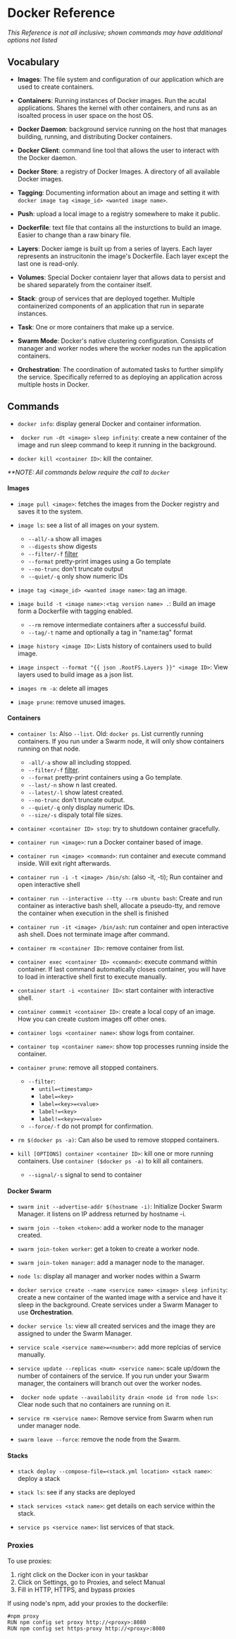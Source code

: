 # Docker Reference

*This Reference is not all inclusive; shown commands may have additional options not listed*


## Vocabulary

- **Images**: The file system and configuration of our application which are used to create containers.

- **Containers**: Running instances of Docker images. Run the acutal applications. Shares the kernel with other containers, and runs as an isoalted process in user space on the host OS.

- **Docker Daemon**: background service running on the host that manages building, running, and distributing Docker containers. 

- **Docker Client**: command line tool that allows the user to interact with the Docker daemon.

- **Docker Store**: a registry of Docker Images. A directory of all available Docker images.

- **Tagging**: Documenting information about an image and setting it with `docker image tag <image_id> <wanted image name>`.

- **Push**: upload a local image to a registry somewhere to make it public.

- **Dockerfile**: text file that contains all the insturctions to build an image. Easier to change than a raw binary file. 

- **Layers**: Docker iamge is built up from a series of layers. Each layer represents an instrucitonin the image's Dockerfile. Each layer except the last one is read-only.

- **Volumes**: Special Docker contaienr layer that allows data to persist and be shared separately from the container itself.

- **Stack**: group of services that are deployed together. Multiple containerized components of an application that run in separate instances.

- **Task**: One or more containers that make up a service.

- **Swarm Mode**: Docker's native clustering configuration. Consists of manager and worker nodes where the worker nodes run the application containers.

- **Orchestration**: The coordination of automated tasks to further simplify the service. Specifically referred to as deploying an application across multiple hosts in Docker.


## Commands

- `docker info`: display general Docker and container information.

- ` docker run -dt <image> sleep infinity`: create a new container of the image and run sleep command to keep it running in the background.

- `docker kill <container ID>`: kill the container.


*\*\*NOTE: All commands below require the call to `docker`*

#### Images

- `image pull <image>`: fetches the images from the Docker registry and saves it to the system.

- `image ls`: see a list of all images on your system.
  - `--all/-a` show all images
  - `--digests` show digests
  - `--filter/-f` [filter](https://docs.docker.com/engine/reference/commandline/images/#filtering)
  - `--format` pretty-print images using a Go template
  - `--no-trunc` don't truncate output
  - `--quiet/-q` only show numeric IDs

- `image tag <image_id> <wanted image name>`: tag an image.

- `image build -t <image name>:<tag version name> .`: Build an image form a Dockerfile with tagging enabled.
  - `--rm` remove intermediate containers after a successful build.
  - `--tag/-t` name and optionally a tag in "name:tag" format

- `image history <image ID>`: Lists history of containers used to build image.

- `image inspect --format "{{ json .RootFS.Layers }}" <image ID>`: View layers used to build image as a json list.

- `images rm -a`: delete all images

- `image prune`: remove unused images.


#### Containers

- `container ls`: Also `--list`. Old: `docker ps`. List currently running containers. If you run under a Swarm node, it will only show containers running on that node. 
  - `-all/-a` show all including stopped.
  - `--filter/-f` [filter](https://docs.docker.com/engine/reference/commandline/ps/#filtering). 
  - `--format` pretty-print containers using a Go template. 
  - `--last/-n` show n last created. 
  - `--latest/-l` show latest created. 
  - `--no-trunc` don't truncate output. 
  - `--quiet/-q` only display numeric IDs. 
  - `--size/-s` dispaly total file sizes.

- `container <container ID> stop`: try to shutdown container gracefully.

- `container run <image>`: run a Docker container based of image.

- `container run <image> <command>`: run container and execute command inside. Will exit right afterwards.

- `container run -i -t <image> /bin/sh`: (also -it, -ti); Run container and open interactive shell

- `container run --interactive --tty --rm ubuntu bash`: Create and run container as interactive bash shell, allocate a pseudo-tty, and remove the container when execution in the shell is finished

- `container run -it <image> /bin/ash`: run container and open interactive ash shell. Does not terminate image after command.

- `container rm <container ID>`: remove container from list.

- `container exec <container ID> <command>`: execute command within container. If last command automatically closes container, you will have to load in interactive shell first to execute manually.

- `container start -i <container ID>`: start container with interactive shell.

- `container commmit <container ID>`: create a local copy of an image. How you can create custom images off other ones.

- `container logs <container name>`: show logs from container.

- `container top <container name>`: show top processes running inside the container.

- `container prune`: remove all stopped containers.
  - `--filter`:
    - `until=<timestamp>`
    - `label=<key>`
    - `label=<key>=<value>`
    - `label!=<key>`
    - `label!=<key>=<value>`
  - `--force/-f` do not prompt for confirmation.

- `rm $(docker ps -a)`: Can also be used to remove stopped containers.

- `kill [OPTIONS] container <container ID>`: kill one or more running containers. Use `container ($docker ps -a)` to kill all containers.
  - `--signal/-s` signal to send to container

#### Docker Swarm

- `swarm init --advertise-addr $(hostname -i)`: Initialize Docker Swarm Manager. it listens on IP address returned by hostname -i.

- `swarm join --token <token>`: add a worker node to the manager created.

- `swarm join-token worker`: get a token to create a worker node.

- `swarm join-token manager`: add a manager node to the manager.

- `node ls`: display all manager and worker nodes within a Swarm

- `docker service create --name <service name> <image> sleep infinity`: create a new container of the wanted image with a service and have it sleep in the background. Create services under a Swarm Manager to use **Orchestration**.

- `docker service ls`: view all created services and the image they are assigned to under the Swarm Manager.

- `service scale <service name>=<number>`: add more replcias of service manually.

- `service update --replicas <num> <service name>`: scale up/down the number of containers of the service. If you run under your Swarm manager, the containers will branch out over the worker nodes.

- ` docker node update --availability drain <node id from node ls>`: Clear node such that no containers are running on it.

- `service rm <service name>`: Remove service from Swarm when run under manager node.

- `swarm leave --force`: remove the node from the Swarm.

#### Stacks

- `stack deploy --compose-file=<stack.yml location> <stack name>`: deploy a stack

- `stack ls`: see if any stacks are deployed

- `stack services <stack name>`: get details on each service within the stack.

- `service ps <service name>`: list services of that stack.

### Proxies
To use proxies:
1.  right click on the Docker icon in your taskbar
2.  Click on Settings, go to Proxies, and select Manual
3.  Fill in HTTP, HTTPS, and bypass proxies

If using node's npm, add your proxies to the dockerfile:
```
#npm proxy
RUN npm config set proxy http://<proxy>:8080
RUN npm config set https-proxy http://<proxy>:8080
```


